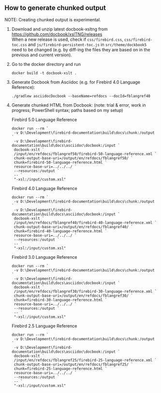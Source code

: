How to generate chunked output
------------------------------

NOTE: Creating chunked output is experimental.

1. Download and unzip latest docbook-xsltng from https://github.com/docbook/xslTNG/releases \
   When a new release is used, check if `css/firebird.css`, `css/firebird-toc.css` and 
   `js/firebird-persistent-toc.js` in `src/theme/dockbook5` need to be changed (e.g. by 
   diff-ing the files they are based on in the previous and current version).
2. Go to the docker directory and run
   ```
   docker build -t docbook-xslt .
   ```
3. Generate Docbook from Asciidoc (e.g. for Firebird 4.0 Language Reference):
   ```
   ./gradlew asciidocDocbook --baseName=refdocs --docId=fblangref40
   ```
4. Generate chunked HTML from Docbook: (note: trial & error, work in progress; PowerShell syntax; paths based on my setup)

   Firebird 5.0 Language Reference
   ```
   docker run --rm `
    -v D:\Development\firebird-documentation\build\docs\chunk:/output `
    -v D:\Development\firebird-documentation\build\docs\asciidoc\docbook:/input `
    docbook-xslt `
    /input/en/refdocs/fblangref50/firebird-50-language-reference.xml `
    chunk-output-base-uri=/output/en/refdocs/fblangref50/ `
    chunk=firebird-50-language-reference.html `
    resource-base-uri=../../../ `
    --resources:/output `
    -- `
    "-xsl:/input/custom.xsl"      
   ``` 

   Firebird 4.0 Language Reference
   ```
   docker run --rm `
    -v D:\Development\firebird-documentation\build\docs\chunk:/output `
    -v D:\Development\firebird-documentation\build\docs\asciidoc\docbook:/input `
    docbook-xslt `
    /input/en/refdocs/fblangref40/firebird-40-language-reference.xml `
    chunk-output-base-uri=/output/en/refdocs/fblangref40/ `
    chunk=firebird-40-language-reference.html `
    resource-base-uri=../../../ `
    --resources:/output `
    -- `
    "-xsl:/input/custom.xsl"      
   ```
   
   Firebird 3.0 Language Reference
   ```
   docker run --rm `
    -v D:\Development\firebird-documentation\build\docs\chunk:/output `
    -v D:\Development\firebird-documentation\build\docs\asciidoc\docbook:/input `
    docbook-xslt `
    /input/en/refdocs/fblangref30/firebird-30-language-reference.xml `
    chunk-output-base-uri=/output/en/refdocs/fblangref30/ `
    chunk=firebird-30-language-reference.html `
    resource-base-uri=../../../ `
    --resources:/output `
    -- `
    "-xsl:/input/custom.xsl"      
   ```

   Firebird 2.5 Language Reference
   ```
   docker run --rm `
    -v D:\Development\firebird-documentation\build\docs\chunk:/output `
    -v D:\Development\firebird-documentation\build\docs\asciidoc\docbook:/input `
    docbook-xslt `
    /input/en/refdocs/fblangref25/firebird-25-language-reference.xml `
    chunk-output-base-uri=/output/en/refdocs/fblangref25/ `
    chunk=firebird-25-language-reference.html `
    resource-base-uri=../../../ `
    --resources:/output `
    -- `
    "-xsl:/input/custom.xsl"      
   ```